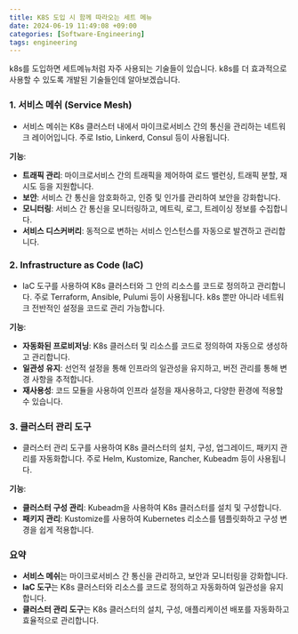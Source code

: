 ```yaml
---
title: K8S 도입 시 함께 따라오는 세트 메뉴
date: 2024-06-19 11:49:08 +09:00
categories: [Software-Engineering]
tags: engineering
---
```


k8s를 도입하면 세트메뉴처럼 자주 사용되는 기술들이 있습니다. k8s를 더 효과적으로 사용할 수 있도록 개발된 기술들인데 알아보겠습니다.

### 1. 서비스 메쉬 (Service Mesh)

- 서비스 메쉬는 K8s 클러스터 내에서 마이크로서비스 간의 통신을 관리하는 네트워크 레이어입니다. 주로 Istio, Linkerd, Consul 등이 사용됩니다.

**기능**:
- **트래픽 관리**: 마이크로서비스 간의 트래픽을 제어하여 로드 밸런싱, 트래픽 분할, 재시도 등을 지원합니다.
- **보안**: 서비스 간 통신을 암호화하고, 인증 및 인가를 관리하여 보안을 강화합니다.
- **모니터링**: 서비스 간 통신을 모니터링하고, 메트릭, 로그, 트레이싱 정보를 수집합니다.
- **서비스 디스커버리**: 동적으로 변하는 서비스 인스턴스를 자동으로 발견하고 관리합니다.

### 2. Infrastructure as Code (IaC)

- IaC 도구를 사용하여 K8s 클러스터와 그 안의 리소스를 코드로 정의하고 관리합니다. 주로 Terraform, Ansible, Pulumi 등이 사용됩니다. k8s 뿐만 아니라 네트워크 전반적인 설정을 코드로 관리 가능합니다.

**기능**:
- **자동화된 프로비저닝**: K8s 클러스터 및 리소스를 코드로 정의하여 자동으로 생성하고 관리합니다.
- **일관성 유지**: 선언적 설정을 통해 인프라의 일관성을 유지하고, 버전 관리를 통해 변경 사항을 추적합니다.
- **재사용성**: 코드 모듈을 사용하여 인프라 설정을 재사용하고, 다양한 환경에 적용할 수 있습니다.

### 3. 클러스터 관리 도구

- 클러스터 관리 도구를 사용하여 K8s 클러스터의 설치, 구성, 업그레이드, 패키지 관리를 자동화합니다. 주로 Helm, Kustomize, Rancher, Kubeadm 등이 사용됩니다.

**기능**:
- **클러스터 구성 관리**: Kubeadm을 사용하여 K8s 클러스터를 설치 및 구성합니다.
- **패키지 관리**: Kustomize를 사용하여 Kubernetes 리소스를 템플릿화하고 구성 변경을 쉽게 적용합니다.

### 요약

- **서비스 메쉬**는 마이크로서비스 간 통신을 관리하고, 보안과 모니터링을 강화합니다.
- **IaC 도구**는 K8s 클러스터와 리소스를 코드로 정의하고 자동화하여 일관성을 유지합니다.
- **클러스터 관리 도구**는 K8s 클러스터의 설치, 구성, 애플리케이션 배포를 자동화하고 효율적으로 관리합니다.
